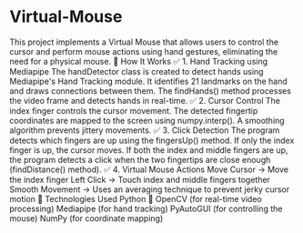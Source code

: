 # Virtual-Mouse
This project implements a Virtual Mouse that allows users to control the cursor and perform mouse actions using hand gestures, eliminating the need for a physical mouse.
🔹 How It Works
✅ 1. Hand Tracking using Mediapipe
The handDetector class is created to detect hands using Mediapipe's Hand Tracking module.
It identifies 21 landmarks on the hand and draws connections between them.
The findHands() method processes the video frame and detects hands in real-time.
✅ 2. Cursor Control
The index finger controls the cursor movement.
The detected fingertip coordinates are mapped to the screen using numpy.interp().
A smoothing algorithm prevents jittery movements.
✅ 3. Click Detection
The program detects which fingers are up using the fingersUp() method.
If only the index finger is up, the cursor moves.
If both the index and middle fingers are up, the program detects a click when the two fingertips are close enough (findDistance() method).
✅ 4. Virtual Mouse Actions
Move Cursor → Move the index finger
Left Click → Touch index and middle fingers together
Smooth Movement → Uses an averaging technique to prevent jerky cursor motion
🔹 Technologies Used
Python 🐍
OpenCV (for real-time video processing)
Mediapipe (for hand tracking)
PyAutoGUI (for controlling the mouse)
NumPy (for coordinate mapping)
